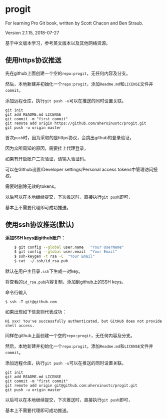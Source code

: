 # progit
For learning Pro Git book, written by Scott Chacon and Ben Straub.

Version 2.1.15, 2018-07-27

基于中文版本学习，参考英文版本以及其他网络资源。


## 使用https协议推送

先在github上面创建一个空的`repo:progit`，无任何内容及分支。

然后，本地新建并初始化一个`repo:progit`，添加`Readme.md`和`LICENSE`文件并`commit`。

添加远程仓库，执行`git push -u`可以在推送的同时设置关联。

    git init
    git add README.md LICENSE
    git commit -m "first commit"
    git remote add origin https://github.com/aheroinustc/progit.git
    git push -u origin master
    
首次`push`时，因为采取的是https协议，会跳出github的登录验证，

因为众所周知的原因，需要挂上代理登录，

如果有开启账户二次验证，请输入验证码。

可以在Github设置/Developer settings/Personal access tokens中管理访问授权，

需要时删除无效的tokens。

以后可以在本地继续提交，下次推送时，直接执行`git push`即可，

基本上不需要代理即可成功推送。

## 使用ssh协议推送(默认)

**添加SSH keys到github账户：**

``` bash
    $ git config --global user.name   "Your UserName"
    $ git config --global user.email  "Your Email"
    $ ssh-keygen -t rsa -C  "Your Email"
    $ cat  ~/.ssh/id_rsa.pub
```
默认在用户主目录`.ssh`下生成一对key。

将查看的`id_rsa.pub`内容复制，添加到github上的SSH keys。

命令行输入

    $ ssh -T git@github.com

如果出现如下信息则代表成功：

    Hi xxx! You've successfully authenticated, but GitHub does not provide shell access.

同样在github上面创建一个空的`repo:progit`，无任何内容及分支。

然后，本地新建并初始化一个`repo:progit`，添加`Readme.md`和`LICENSE`文件并`commit`。

添加远程仓库，执行`git push -u`可以在推送的同时设置关联。

    git init
    git add README.md LICENSE
    git commit -m "first commit"
    git remote add origin git@github.com:aheroinustc/progit.git
    git push -u origin master
    
以后可以在本地继续提交，下次推送时，直接执行`git push`即可，

基本上不需要代理即可成功推送。
